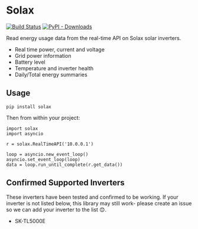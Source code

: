 # Solax

[![Build Status](https://travis-ci.org/squishykid/solax.svg?branch=master)](https://travis-ci.org/squishykid/solax)
[![PyPI - Downloads](https://img.shields.io/pypi/dm/solax.svg)](https://pypi.org/project/solax)

Read energy usage data from the real-time API on Solax solar inverters.

* Real time power, current and voltage
* Grid power information
* Battery level
* Temperature and inverter health
* Daily/Total energy summaries

## Usage

`pip install solax`

Then from within your project:

```
import solax
import asyncio

r = solax.RealTimeAPI('10.0.0.1')

loop = asyncio.new_event_loop()
asyncio.set_event_loop(loop)
data = loop.run_until_complete(r.get_data())
```

## Confirmed Supported Inverters

These inverters have been tested and confirmed to be working. If your inverter is not listed below, this library may still work- please create an issue so we can add your inverter to the list 😊.

* SK-TL5000E
